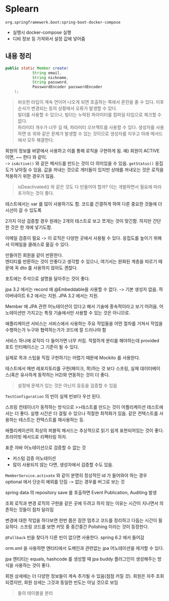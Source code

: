 # Splearn

`org.springframework.boot:spring-boot-docker-compose`

- 실행시 docker-compose 실행
- 디비 정보 등 가져와서 설정 값에 넣어줌

## 내용 정리

```java
public static Member create(
            String email,
            String nickname,
            String password,
            PasswordEncoder passwordEncoder
    );
```

> 비슷한 타입이 계속 연이어 나오게 되면 호출하는 쪽에서 혼란을 줄 수 있다. 이후 순서가 변경되는 등의 상황에서 오류가 발생할 수 있다.  
> 빌더를 사용할 수 있으나, 빌더는 누락된 파라미터를 컴파일 타임으로 체크할 수 없다.  
> 파라미터 개수가 너무 길 때, 파라미터 오브젝트를 사용할 수 있다. 생성자를 사용하면 또 위와 같은 문제가 발생할 수 있는 것이므로 생성자를 지우고 아래 메서드에서 모두 해결한다.

회원의 정보를 바깥에서 사용하고 이를 통해 로직을 구현하게 됨. 예) 회원이 ACTIVE 이면, ~~ 한다 와 같이.  
-> `isActive()` 와 같은 메서드를 만드는 것이 더 의미있을 수 있음.
`getStatus()` 응집도가 낮아질 수 있음. 값을 꺼내는 것으로 게터들이 있지만 상태를 꺼내오는 것은 로직을 적용하기 위한 경우가 많음.

> isDeactivated() 와 같은 것도 다 만들어야 할까? 이는 개발하면서 필요에 따라 추가하는 것이 좋다.

테스트에서는 var 를 많이 사용하기도 함. 코드를 간결하게 하여 다른 중요한 것들에 더 시선이 갈 수 있도록

2가지 이상 검증할 경우 원래는 2개의 테스트로 보고 쪼개는 것이 맞긴함. 하지만 간단한 것은 한 개에 넣기도함.

이메일 검증이 필요 -> 이 로직은 다양한 곳에서 사용될 수 있다.
응집도를 높이기 위해서 이메일을 클래스로 옮길 수 있다.

만들어진 회원을 같이 반환한다.  
엔티티를 반환하는 것이 안좋다고 생각할 수 있으나, 여기서는 완화된 계층을 따르기 때문에 꼭 dto 를 사용하지 않아도 괜찮다.

포트에는 주석으로 설명을 달아주는 것이 좋다.

jpa 3.2 에서는 record 에 @Embeddable을 사용할 수 없다. -> 기본 생성자 없음. 하이버네이트 6.2 에서는 지원. JPA 3.2 에서는 지원.

Member 에 JPA 관련 어노테이션이 있다고 해서 기술에 종속적이라고 보기 어려움. 어노테이션만 가지고는 특정 기술에서만 사용할 수 있는 것은 아니므로.

애플리케이션 서비스는 서비스에서 사용하는 주요 작업들을 어떤 절차를 거쳐서 작업을 수행하는가 누구와 협력하는가가 코드에 잘 드러나야 함

서비스 하나에 로직이 다 들어가면 너무 커짐. 적절하게 분리를 해야하는데 provided 포트 인터페이스는 그 기준이 될 수 있다.

실제로 목과 스텁을 직접 구현하기는 어렵기 때문에 Mockito 를 사용한다.

테스트에서 매번 레포지토리를 구현(페이크, 목)하는 것 보다 스프링, 실제 데이터베이스(혹은 유사하게 동작하는 H2)와 연동하는 것이 더 좋다.

> 설정에 문제가 있는 것은 아닌지 등등을 검증할 수 있음

`TestConfiguration` 의 빈이 실제 빈보다 우선 된다.

스프링 컨테이너가 동작하는 방식으로 >>테스트를 만드는 것이 어플리케이션 테스트에서는 더 좋다. 실행 시간은 더 걸릴 수 있으나 적절한 최적화가 있음. 같은 컨텍스트를 사용하는 테스트는 컨텍스트를 재사용하는 등.

애플리케이션의 최상의 퍼블릭 메서드는 추상적으로 읽기 쉽게 표현되어있는 것이 좋다. 프라이빗 메서드로 리팩터링 하자.

표준 자바 어노테이션으로 검증할 수 없는 것

- 커스텀 검증 어노테이션
- 많이 사용되지 않는 다면, 생성자에서 검증할 수도 있음.

`MemberService.activate` 와 같이 분명히 정상적인 id 가 들어와야 하는 경우 optional 에서 단순히 예외를 던짐 -> 없는 경우를 버그로 보는 것

spring data 의 repository save 를 호출하면 Event Publication, Auditing 발생

조회 로직과 변경 로직의 구현을 같은 곳에 두려고 하지 않는 이유는 시간이 지나면서 의존하는 것들이 점차 달라짐

변경에 대한 작업을 하다보면 한번 쯤은 잠깐 멈추고 코드를 정리하고 다듬는 시간이 필요하다. 
스프링 코드를 보면 커밋 중 중간중간 Polishing 이라는 것이 등장한다.

`@Fallback` 빈을 찾다가 다른 빈이 없으면 사용한다. spring 6.2 에서 들어감

orm.xml 을 사용하면 엔티티에서 도메인과 관련없는 jpa 어노테이션을 제거할 수 있다.

jpa 엔티티는 equals, hashcode 를 생성할 때 jpa buddy 플러그인이 생성해주는 방식을 사용하는 것이 좋다.

회원 상세에는 더 다양한 정보들이 계속 추가될 수 있음(점점 커질 것). 회원은 자주 조회되겠지만, 회원 상세는 그것과 동일한 빈도는 아닐 것으로 보임

> 둘의 테이블을 분리

